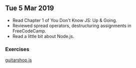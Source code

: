 ## Tue 5 Mar 2019

- Read Chapter 1 of You Don't Know JS: Up & Going.
- Reviewed spread operators, destructuring assignments in FreeCodeCamp.
- Read a little bit about Node.js.

### Exercises

[guitarshop.js](exercises/guitarshop.js)
